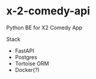 # x-2-comedy-api
Python BE for X2 Comedy App

Stack
* FastAPI
* Postgres
* Tortoise ORM
* Docker(?)
